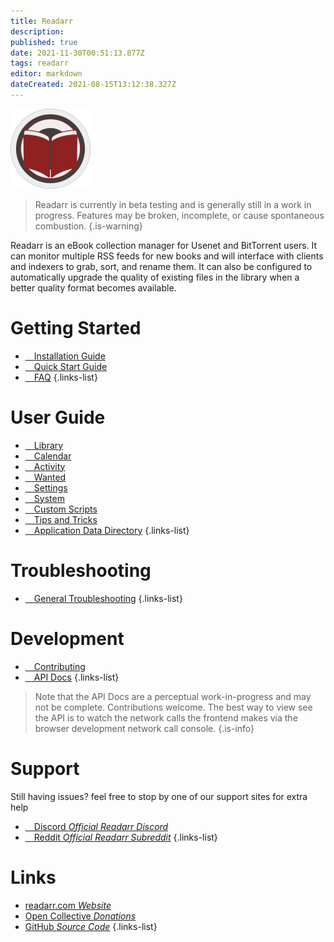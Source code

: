 ```yaml
---
title: Readarr
description: 
published: true
date: 2021-11-30T00:51:13.877Z
tags: readarr
editor: markdown
dateCreated: 2021-08-15T13:12:38.327Z
---
```


![128.png](/assets/readarr/logos/128.png)

> Readarr is currently in beta testing and is generally still in a work in progress. Features may be broken, incomplete, or cause spontaneous combustion.
{.is-warning}

Readarr is an eBook collection manager for Usenet and BitTorrent users. It can monitor multiple RSS feeds for new books and will interface with clients and indexers to grab, sort, and rename them. It can also be configured to automatically upgrade the quality of existing files in the library when a better quality format becomes available.

# Getting Started

- [<i class="fas fa-plus-square"></i>&emsp;Installation Guide](/readarr/installation)
- [<i class="fas fa-book-open"></i>&emsp;Quick Start Guide](/readarr/quick-start-guide)
- [<i class="far fa-question-circle"></i>&emsp;FAQ](/readarr/faq)
{.links-list}

# User Guide

- [<i class="fas fa-play"></i>&emsp;Library](/readarr/library)
- [<i class="fas fa-calendar-alt"></i>&emsp;Calendar](/readarr/calendar)
- [<i class="fas fa-clock"></i>&emsp;Activity](/readarr/activity)
- [<i class="fas fa-search-minus"></i>&emsp;Wanted](/readarr/wanted)
- [<i class="fas fa-cogs"></i>&emsp;Settings](/readarr/settings)
- [<i class="fas fa-laptop"></i>&emsp;System](/readarr/system)
- [<i class="fas fa-scroll"></i>&emsp;Custom Scripts](/readarr/custom-scripts)
- [<i class="fas fa-gifts"></i>&emsp;Tips and Tricks](/readarr/tips-and-tricks)
- [<i class="fas fa-database"></i>&emsp;Application Data Directory](/readarr/appdata-directory)
{.links-list}

# Troubleshooting

- [<i class="far fa-life-ring"></i>&emsp;General Troubleshooting](/readarr/troubleshooting)
{.links-list}

# Development

- [<i class="fas fa-laptop-code"></i>&emsp;Contributing](/readarr/contributing)
- [<i class="fas fa-book"></i>&emsp;API Docs](https://readarr.com/docs/api/)
{.links-list}

> Note that the API Docs are a perceptual work-in-progress and may not be complete. Contributions welcome. The best way to view see the API is to watch the network calls the frontend makes via the browser development network call console.
{.is-info}

# Support

Still having issues? feel free to stop by one of our support sites for extra help

- [<i class="fab fa-discord"></i>&emsp;Discord *Official Readarr Discord*](https://readarr.com/discord)
- [<i class="fab fa-reddit"></i>&emsp;Reddit *Official Readarr Subreddit*](https://reddit.com/r/readarr)
{.links-list}

# Links

- [readarr.com *Website*](https://readarr.com)
- [Open Collective *Donations*](https://opencollective.com/readarr)
- [GitHub *Source Code*](https://github.com/readarr/readarr)
{.links-list}
